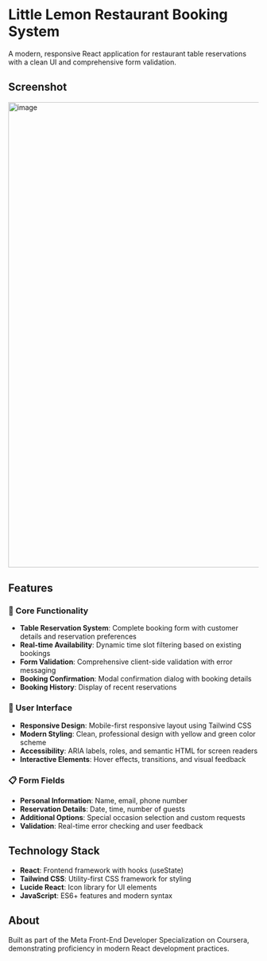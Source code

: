 # Little Lemon Restaurant Booking System

A modern, responsive React application for restaurant table reservations with a clean UI and comprehensive form validation.

## Screenshot
<img width="1920" height="935" alt="image" src="https://github.com/user-attachments/assets/aab2991f-d7b6-411e-882d-0cb4ee883455" />

## Features

### 🍋 Core Functionality
- **Table Reservation System**: Complete booking form with customer details and reservation preferences
- **Real-time Availability**: Dynamic time slot filtering based on existing bookings
- **Form Validation**: Comprehensive client-side validation with error messaging
- **Booking Confirmation**: Modal confirmation dialog with booking details
- **Booking History**: Display of recent reservations

### 🎨 User Interface
- **Responsive Design**: Mobile-first responsive layout using Tailwind CSS
- **Modern Styling**: Clean, professional design with yellow and green color scheme
- **Accessibility**: ARIA labels, roles, and semantic HTML for screen readers
- **Interactive Elements**: Hover effects, transitions, and visual feedback

### 📋 Form Fields
- **Personal Information**: Name, email, phone number
- **Reservation Details**: Date, time, number of guests
- **Additional Options**: Special occasion selection and custom requests
- **Validation**: Real-time error checking and user feedback

## Technology Stack

- **React**: Frontend framework with hooks (useState)
- **Tailwind CSS**: Utility-first CSS framework for styling
- **Lucide React**: Icon library for UI elements
- **JavaScript**: ES6+ features and modern syntax

## About
Built as part of the Meta Front-End Developer Specialization on Coursera, demonstrating proficiency in modern React development practices.
